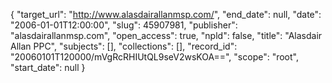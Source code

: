 {
  "target_url": "http://www.alasdairallanmsp.com/", 
  "end_date": null, 
  "date": "2006-01-01T12:00:00", 
  "slug": 45907981, 
  "publisher": "alasdairallanmsp.com", 
  "open_access": true, 
  "npld": false, 
  "title": "Alasdair Allan PPC", 
  "subjects": [], 
  "collections": [], 
  "record_id": "20060101T120000/mVgRcRHIUtQL9seV2wsKOA==", 
  "scope": "root", 
  "start_date": null
}

